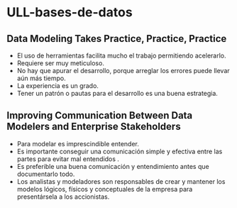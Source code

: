 # ULL-bases-de-datos

## Data Modeling Takes Practice, Practice, Practice

- El uso de herramientas facilita mucho el trabajo permitiendo acelerarlo.
- Requiere ser muy meticuloso.
- No hay que apurar el desarrollo, porque arreglar los errores puede llevar aún más tiempo.
- La experiencia es un grado.
- Tener un patrón o pautas para el desarrollo es una buena estrategia.

## Improving Communication Between Data Modelers and Enterprise Stakeholders

- Para modelar es imprescindible entender.
- Es importante conseguir una comunicación simple y efectiva entre las partes para evitar mal entendidos .
- Es preferible una buena comunicación y entendimiento antes que documentarlo todo.
- Los analistas y modeladores son responsables de crear y mantener los modelos lógicos, físicos y conceptuales de la empresa para presentársela a los accionistas.